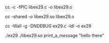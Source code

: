 cc -c -fPIC libex29.c -o libex29.o

cc -shared -o libex29.so libex29.o

cc -Wall -g -DNDEBUG ex29.c -ldl -o ex29



./ex29 ./libex29.so print_a_message "hello there"